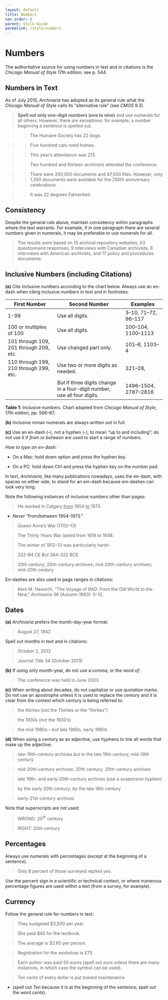```yaml
---
layout: default
title: Numbers
nav_order: 8
parent: Style Guide
permalink: /style/numbers
---
```


# Numbers
The authoritative source for using numbers in text and in citations is the *Chicago Manual of Style* 17th edition; see p. 544.

## Numbers in Text

As of July 2015, *Archivaria* has adopted as its general rule what the *Chicago Manual of Style* calls its “alternative rule” (see *CMOS* 9.3).

> **Spell out only one-digit numbers (one to nine)** and use numerals for all others. However, there are exceptions: for example, a number beginning a sentence is spelled out.

> > The Humane Society has 22 dogs.

> > Five hundred cats need homes.

> > This year’s attendance was 213.

> > Two hundred and thirteen archivists attended the conference.

> > There were 200,000 documents and 47,000 files. However, only 1,350 documents were available for the 250th anniversary celebrations.

> > It was 22 degrees Fahrenheit.

## Consistency
Despite the general rule above, maintain consistency within paragraphs where the text warrants. For example, if in one paragraph there are several numbers given in numerals, it may be preferable to use numerals for all.

> The results were based on 15 archival repository websites, 63 questionnaire responses, 9 interviews with Canadian archivists, 8 interviews with American archivists, and 17 policy and procedures documents.

## Inclusive Numbers (including Citations)
**(a)** Cite inclusive numbers according to the chart below. Always use an en-dash when citing inclusive numbers in text and in footnotes.

| First Number | Second Number | Examples
| ------------ | --------------| --------
| 1-99 | Use all digits. | 3–10, 71–72, 96–117
| 100 or multiples of 100 | Use all digits. | 100–104, 1100–1113
| 101 through 109, 201 through 209, etc. | Use changed part only. | 101–8, 1103–4
| 110 through 199, 210 through 299, etc. | Use two or more digits as needed. | 321–28, | 498–532, 1087–89, 11564–615, 12991–13001
| | *But* if three digits change in a four-digit number, use all four digits. | 1496–1504, 2787–2816

**Table 1:** Inclusive numbers. Chart adapted from *Chicago Manual of Style*, 17th edition, pp. 566–67.

**(b)** Inclusive roman numerals are always written out in full.

**(c)** Use an en-dash (–), not a hyphen (-), to mean “up to and including”; do not use it if *from* or *between* are used to start a range of numbers.

*How to type an en-dash:*

* On a Mac: hold down option and press the hyphen key.

* On a PC: hold down Ctrl and press the hyphen key on the number pad.

In text, *Archivaria*, like many publications nowadays, uses the en-dash, with spaces on either side, to stand for an em-dash because em-dashes can look very long.

Note the following instances of inclusive numbers other than pages:

> He worked in Calgary <u>from</u> 1954 <u>to</u> 1973.

* *Never* “from/between 1954–1973.”

> Queen Anne’s War (1702–13)

> The Thirty Years War lasted from 1618 to 1648.

> The winter of 1912–13 was particularly harsh.

> 322–84 CE *But* 384–322 BCE

> 20th century; 20th-century archives; mid-20th-century archives; mid-20th century

En-dashes are also used in page ranges in citations:

> Kent M. Haworth, “The Voyage of *RAD*: From the Old World to the New,” *Archivaria* 36 (Autumn 1993): 5–12.

## Dates
**(a)** *Archivaria* prefers the month-day-year format:

> August 27, 1942

Spell out months in text and in citations:

> October 2, 2013

> *Journal Title* 34 (October 2013)

**(b)** If using only month-year, do not use a comma, or the word *of*:

> The conference was held in June 2003.

**(c)** When writing about decades, do not capitalize or use quotation marks. Do not use an apostrophe unless it is used to replace the century and it is clear from the context which century is being referred to:

> the thirties (*not* the Thirties or the “thirties”)

> the 1930s (*not* the 1930’s)

> the mid-1980s – *but* late 1980s, early 1980s

**(d)** When using a century as an adjective, use hyphens to link all words that make up the adjective:

> late-19th-century archives *but* in the late 19th century; mid-19th century

> mid-20th-century archives; 20th century; 20th-century archives

> late 19th- and early-20th-century archives (use a suspensive hyphen)

> by the early 20th century; by the late 18th century

> early-21st-century archives

Note that superscripts are not used:

> WRONG: 20<sup>th</sup> century

> RIGHT: 20th century 

## Percentages

Always use numerals with percentages (except at the beginning of a sentence).

> Only 8 percent of those surveyed replied yes.

Use the percent sign in a scientific or technical context, or where numerous percentage figures are used within a text (from a survey, for example).

## Currency

Follow the general rule for numbers in text:

> They budgeted $3,500 per year.

> She paid $45 for the textbook.

> The average is $2.65 per person.

> Registration for the workshop is £75.

> Each author was paid 50 euros (spell out *euro* unless there are many instances, in which case the symbol can be used).

> Ten cents of every dollar is put toward maintenance 

* (spell out *Ten* because it is at the beginning of the sentence; spell out the word *cents*).